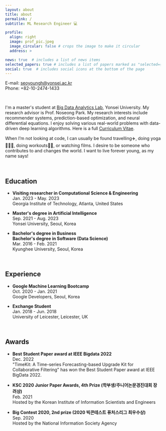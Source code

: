 ```yaml
---
layout: about
title: about
permalink: /
subtitle: ML Research Engineer 💻

profile:
  align: right
  image: prof_pic.jpeg
  image_circular: false # crops the image to make it circular
  address: >

news: true  # includes a list of news items
selected_papers: true # includes a list of papers marked as "selected={true}"
social: true  # includes social icons at the bottom of the page
---
```

E-mail: seoyoungh@yonsei.ac.kr  
Phone: +82-10-2474-1433

<br/>

I'm a master's student at <a href='https://sites.google.com/view/npark'>Big Data Analytics Lab</a>, Yonsei University. 
My research advisor is Prof. Noseong Park. 
My research interests include recommender systems, prediction-based optimization, and neural differential equations. 
I enjoy solving various real-world problems with data-driven deep learning algorithms.
Here is a full <a href='https://seoyoungh.github.io/files/CV_seoyoung.pdf'>Curriculum Vitae</a>.

When I’m not looking at code, I can usually be found travelling✈️, doing yoga🧘🏻‍♀️, doing workouts💪🏻, or watching films.
I desire to be someone who contributes to and changes the world. I want to live forever young, as my name says!

<br/>

## Education
* **Visiting researcher in Computational Science & Engineering**   
  Jan. 2023 - May. 2023   
  Georgia Institute of Technology, Atlanta, United States

* **Master's degree in Artificial Intelligence**  
  Sep. 2021 - Aug. 2023  
  Yonsei University, Seoul, Korea

* **Bachelor's degree in Business**  
  **Bachelor's degree in Software (Data Science)**  
  Mar. 2016 - Feb. 2021  
  Kyunghee University, Seoul, Korea

<br/>

## Experience
* **Google Machine Learning Bootcamp**  
  Oct. 2020 - Jan. 2021  
  Google Developers, Seoul, Korea

* **Exchange Student**  
  Jan. 2018 - Jun. 2018  
  University of Leicester, Leicester, UK

<br/>

## Awards
* **Best Student Paper award at IEEE Bigdata 2022**   
  Dec. 2022   
  "TimeKit: A Time-series Forecasting-based Upgrade Kit for Collaborative Filtering" has won the Best Student Paper award at IEEE BigData 2022.

* **KSC 2020 Junior Paper Awards, 4th Prize (학부생/주니어논문경진대회 장려상)**  
  Feb. 2021   
  Hosted by the Korean Institute of Information Scientists and Engineers

* **Big Contest 2020, 2nd prize (2020 빅콘테스트 퓨처스리그 최우수상)**  
  Sep. 2020  
  Hosted by the National Information Society Agency

<br/>


